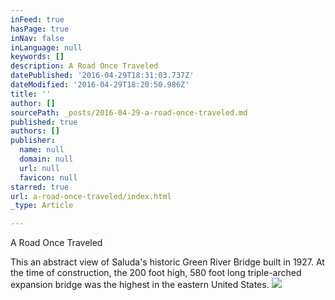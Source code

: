 ```yaml
---
inFeed: true
hasPage: true
inNav: false
inLanguage: null
keywords: []
description: A Road Once Traveled
datePublished: '2016-04-29T18:31:03.737Z'
dateModified: '2016-04-29T18:20:50.986Z'
title: ''
author: []
sourcePath: _posts/2016-04-29-a-road-once-traveled.md
published: true
authors: []
publisher:
  name: null
  domain: null
  url: null
  favicon: null
starred: true
url: a-road-once-traveled/index.html
_type: Article

---
```

A Road Once Traveled

This an abstract view of Saluda's historic Green River Bridge built in 1927\. At the time of construction, the 200 foot high, 580 foot long triple-arched expansion bridge was the highest in the eastern United States.
![](https://the-grid-user-content.s3-us-west-2.amazonaws.com/4b176471-79bb-4898-9c52-e408b37d87cc.jpg)